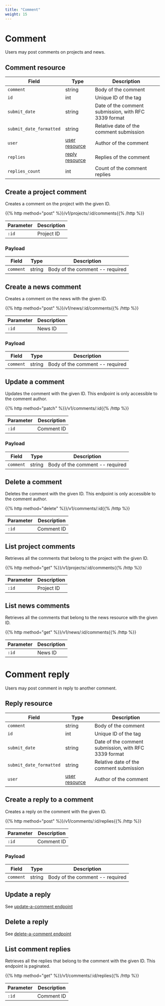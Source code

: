 ```yaml
---
title: "Comment"
weight: 15
---
```


# Comment

Users may post comments on projects and news.

## Comment resource

| Field                   | Type                             | Description                                          |
| ----------------------- | -------------------------------- | ---------------------------------------------------- |
| `comment`               | string                           | Body of the comment                                  |
| `id`                    | int                              | Unique ID of the tag                                 |
| `submit_date`           | string                           | Date of the comment submission, with RFC 3339 format |
| `submit_date_formatted` | string                           | Relative date of the comment submission              |
| `user`                  | [user resource](#user)           | Author of the comment                                |
| `replies`               | [reply resource](#comment-reply) | Replies of the comment                               |
| `replies_count`         | int                              | Count of the comment replies                         |

## Create a project comment

Creates a comment on the project with the given ID.

{{% http method="post" %}}/v1/projects/:id/comments{{% /http %}}

| Parameter | Description |
| --------- | ----------- |
| `:id`     | Project ID  |

### Payload

| Field     | Type   | Description                     |
| --------- | ------ | ------------------------------- |
| `comment` | string | Body of the comment -- required |

## Create a news comment

Creates a comment on the news  with the given ID.

{{% http method="post" %}}/v1/news/:id/comments{{% /http %}}

| Parameter | Description |
| --------- | ----------- |
| `:id`     | News ID     |

### Payload

| Field     | Type   | Description                     |
| --------- | ------ | ------------------------------- |
| `comment` | string | Body of the comment -- required |

## Update a comment

Updates the comment with the given ID. This endpoint is only accessible to the comment author.

{{% http method="patch" %}}/v1/comments/:id{{% /http %}}

| Parameter | Description |
| --------- | ----------- |
| `:id`     | Comment ID  |

### Payload

| Field     | Type   | Description                     |
| --------- | ------ | ------------------------------- |
| `comment` | string | Body of the comment -- required |

## Delete a comment

Deletes the comment with the given ID. This endpoint is only accessible to the comment author.

{{% http method="delete" %}}/v1/comments/:id{{% /http %}}

| Parameter | Description |
| --------- | ----------- |
| `:id`     | Comment ID  |

## List project comments

Retrieves all the comments that belong to the project with the given ID.

{{% http method="get" %}}/v1/projects/:id/comments{{% /http %}}

| Parameter | Description |
| --------- | ----------- |
| `:id`     | Project ID  |

## List news comments

Retrieves all the comments that belong to the news resource with the given ID.

{{% http method="get" %}}/v1/news/:id/comments{{% /http %}}

| Parameter | Description |
| --------- | ----------- |
| `:id`     | News ID     |

# Comment reply

Users may post comment in reply to another comment.

## Reply resource

| Field                   | Type                   | Description                                          |
| ----------------------- | ---------------------- | ---------------------------------------------------- |
| `comment`               | string                 | Body of the comment                                  |
| `id`                    | int                    | Unique ID of the tag                                 |
| `submit_date`           | string                 | Date of the comment submission, with RFC 3339 format |
| `submit_date_formatted` | string                 | Relative date of the comment submission              |
| `user`                  | [user resource](#user) | Author of the comment                                |

## Create a reply to a comment

Creates a reply on the comment with the given ID.

{{% http method="post" %}}/v1/comments/:id/replies{{% /http %}}

| Parameter | Description |
| --------- | ----------- |
| `:id`     | Comment ID  |

### Payload

| Field     | Type   | Description                     |
| --------- | ------ | ------------------------------- |
| `comment` | string | Body of the comment -- required |

## Update a reply

See [update-a-comment endpoint](#update-a-comment)

## Delete a reply

See [delete-a-comment endpoint](#update-a-comment)

## List comment replies

Retrieves all the replies that belong to the comment with the given ID.
This endpoint is paginated.

{{% http method="get" %}}/v1/comments/:id/replies{{% /http %}}

| Parameter | Description |
| --------- | ----------- |
| `:id`     | Comment ID  |
